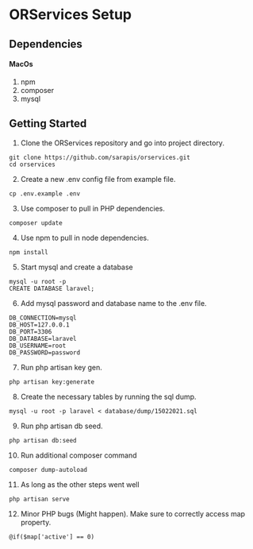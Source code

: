 # ORServices Setup
## Dependencies

#### MacOs
1. npm 
2. composer
3. mysql

## Getting Started 

1. Clone the ORServices repository and go into project directory. 
```
git clone https://github.com/sarapis/orservices.git
cd orservices
```

2. Create a new .env config file from example file. 
```
cp .env.example .env
```

3. Use composer to pull in PHP dependencies. 
```
composer update
```

4. Use npm to pull in node dependencies. 
```
npm install
```

5. Start mysql and create a database
```
mysql -u root -p
CREATE DATABASE laravel;
```

6. Add mysql password and database name to the .env file.
```
DB_CONNECTION=mysql
DB_HOST=127.0.0.1
DB_PORT=3306
DB_DATABASE=laravel
DB_USERNAME=root
DB_PASSWORD=password
```

7. Run php artisan key gen.
```
php artisan key:generate
```

8. Create the necessary tables by running the sql dump.
```
mysql -u root -p laravel < database/dump/15022021.sql
```

9. Run php artisan db seed.
```
php artisan db:seed
```

10. Run additional composer command
```
composer dump-autoload
```

11. As long as the other steps went well
```
php artisan serve
```

12. Minor PHP bugs (Might happen). Make sure to correctly access map property.
```
@if($map['active'] == 0)
```